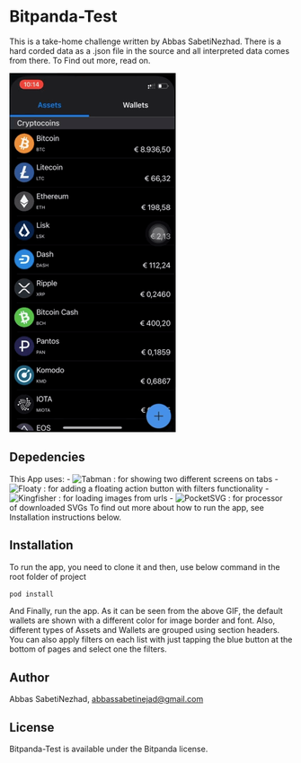 # Bitpanda-Test

This is a take-home challenge written by Abbas SabetiNezhad. There is a hard corded data as a .json file in the source and all interpreted data comes from there. To Find out more, read on.

![screenshot1](https://github.com/abbassabeti/Bitpanda-Test/blob/master/images/scr01.gif " ")

## Depedencies

This App uses:
        - ![Tabman](https://github.com/uias/Tabman) : for showing two different screens on tabs
        - ![Floaty](https://github.com/kciter/Floaty) : for adding a floating action button with filters functionality
        - ![Kingfisher](https://github.com/onevcat/Kingfisher) : for loading images from urls
        - ![PocketSVG](https://github.com/pocketsvg/PocketSVG) : for processor of downloaded SVGs
To find out more about how to run the app, see Installation instructions below.

## Installation

To run the app, you need to clone it and then, use below command in the root folder of project

```ruby
pod install
```

And Finally, run the app. As it can be seen from the above GIF, the default wallets are shown with a  different color for image border and font. Also, different types of Assets and Wallets are grouped using section headers. You can also apply filters on each list with just tapping the blue button at the bottom of pages and select one the filters.

## Author

Abbas SabetiNezhad, abbassabetinejad@gmail.com

## License

Bitpanda-Test is available under the Bitpanda license.

